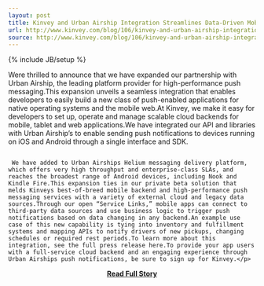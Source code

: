 ```yaml
---
layout: post
title: Kinvey and Urban Airship Integration Streamlines Data-Driven Mobile App Engagement
url: http://www.kinvey.com/blog/106/kinvey-and-urban-airship-integration-streamlines-datadriven-mobile-app-engagement
source: http://www.kinvey.com/blog/106/kinvey-and-urban-airship-integration-streamlines-datadriven-mobile-app-engagement
---
```

{% include JB/setup %}<p>Were thrilled to announce that we have expanded our partnership with Urban Airship, the leading platform provider for high-performance push messaging.This expansion unveils a seamless integration that enables developers to easily build a new class of push-enabled applications for native operating systems and the mobile web.At Kinvey, we make it easy for developers to set up, operate and manage scalable cloud backends for mobile, tablet and web applications.We have integrated our API and libraries with Urban Airship’s to enable sending push notifications to devices running on iOS and Android through a single interface and SDK.  
              
                                                                                                  We have added to Urban Airships Helium messaging delivery platform, which offers very high throughput and enterprise-class SLAs, and reaches the broadest range of Android devices, including Nook and Kindle Fire.This expansion ties in our private beta solution that melds Kinveys best-of-breed mobile backend and high-performance push messaging services with a variety of external cloud and legacy data sources.Through our open “Service Links,” mobile apps can connect to third-party data sources and use business logic to trigger push notifications based on data changing in any backend.An example use case of this new capability is tying into inventory and fulfillment systems and mapping APIs to notify drivers of new pickups, changing schedules or required rest periods.To learn more about this integration, see the full press release here.To provide your app users with a full-service cloud backend and an engaging experience through Urban Airships push notifications, be sure to sign up for Kinvey.</p>
<center><p><a href="http://www.kinvey.com/blog/106/kinvey-and-urban-airship-integration-streamlines-datadriven-mobile-app-engagement" style='padding:25px; font-sze:18px; font-weight: bold;'>Read Full Story</a></p></center>
